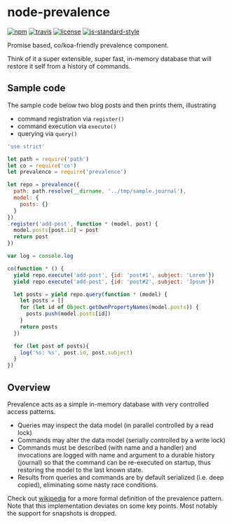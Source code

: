 # node-prevalence

[![npm][npm-image]][npm-url]
[![travis][travis-image]][travis-url]
[![license][license-image]][license-url]
[![js-standard-style][standard-image]](standard-url)

Promise based, co/koa-friendly prevalence component.

Think of it a super extensible, super fast, in-memory database that will restore it self from a history of commands.

## Sample code
The sample code below two blog posts and then prints them, illustrating
- command registration via ```register()```
- command execution via ```execute()```
- querying via ```query()```

```javascript
'use strict'

let path = require('path')
let co = require('co')
let prevalence = require('prevalence')

let repo = prevalence({
  path: path.resolve(__dirname, '../tmp/sample.journal'),
  model: {
    posts: {}
  }
})
.register('add-post', function * (model, post) {
  model.posts[post.id] = post
  return post
})

var log = console.log

co(function * () {
  yield repo.execute('add-post', {id: 'post#1', subject: 'Lorem'})
  yield repo.execute('add-post', {id: 'post#2', subject: 'Ipsum'})

  let posts = yield repo.query(function * (model) {
    let posts = []
    for (let id of Object.getOwnPropertyNames(model.posts)) {
      posts.push(model.posts[id])
    }
    return posts
  })

  for (let post of posts){
    log('%s: %s', post.id, post.subject)
  }
})
```

## Overview

Prevalence acts as a simple in-memory database with very controlled access patterns.

- Queries may inspect the data model (in parallel controlled by a read lock)
- Commands may alter the data model (serially controlled by a write lock)
- Commands must be described (with name and a handler) and invocations are logged with name and argument to a durable history (journal) so that the command can be re-executed on startup, thus restoring the model to the last known state.
- Results from queries and commands are by default serialized (i.e. deep copied), eliminating some nasty race conditions.


Check out [wikipedia](http://en.wikipedia.org/wiki/System_Prevalence) for a more formal definition of the prevalence pattern. Note that this implementation deviates on some key points. Most notably the support for snapshots is dropped.


[travis-image]: https://img.shields.io/travis/jlarsson/node-prevalence.svg?style=flat
[travis-url]: https://travis-ci.org/jlarsson/node-prevalence
[npm-image]: https://img.shields.io/npm/v/prevalence.svg?style=flat
[npm-url]: https://npmjs.org/package/prevalence
[license-image]: https://img.shields.io/npm/l/prevalence.svg?style=flat
[license-url]: LICENSE.md
[standard-image]: https://img.shields.io/badge/code%20style-standard-brightgreen.svg?style=flat
[standard-url]: https://github.com/feross/standard
